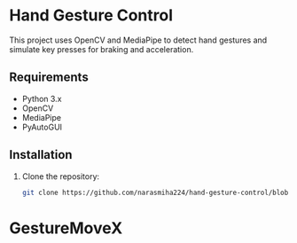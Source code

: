 # Hand Gesture Control

This project uses OpenCV and MediaPipe to detect hand gestures and simulate key presses for braking and acceleration.

## Requirements

- Python 3.x
- OpenCV
- MediaPipe
- PyAutoGUI

## Installation

1. Clone the repository:
   ```bash
   git clone https://github.com/narasmiha224/hand-gesture-control/blob/main/hand_controlled_game.py
# GestureMoveX
